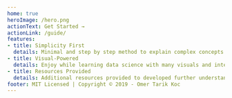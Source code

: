 ```yaml
---
home: true
heroImage: /hero.png
actionText: Get Started →
actionLink: /guide/
features:
- title: Simplicity First
  details: Minimal and step by step method to explain complex concepts.
- title: Visual-Powered
  details: Enjoy while learning data science with many visuals and interactive experiences.
- title: Resources Provided
  details: Additional resources provided to developed further understanding of the topic.
footer: MIT Licensed | Copyright © 2019 - Omer Tarik Koc
---
```

